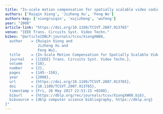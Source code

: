 ```yaml
---
title: "In-scale motion compensation for spatially scalable video coding"
authors: ['Ruiqin Xiong', 'Jizheng Xu', 'Feng Wu']
authors-key: ['xiongruiqin', 'xujizheng', 'wufeng']
year: "2008"
article-link: "https://doi.org/10.1109/TCSVT.2007.913765"
venue: "IEEE Trans. Circuits Syst. Video Techn."
bibex: "@article{DBLP:journals/tcsv/XiongXW08,
  author    = {Ruiqin Xiong and
               Jizheng Xu and
               Feng Wu},
  title     = {In-Scale Motion Compensation for Spatially Scalable Video Coding},
  journal   = {{IEEE} Trans. Circuits Syst. Video Techn.},
  volume    = {18},
  number    = {2},
  pages     = {145--158},
  year      = {2008},
  url       = {https://doi.org/10.1109/TCSVT.2007.913765},
  doi       = {10.1109/TCSVT.2007.913765},
  timestamp = {Fri, 26 May 2017 22:51:15 +0200},
  biburl    = {https://dblp.org/rec/journals/tcsv/XiongXW08.bib},
  bibsource = {dblp computer science bibliography, https://dblp.org}
}"
---
```

